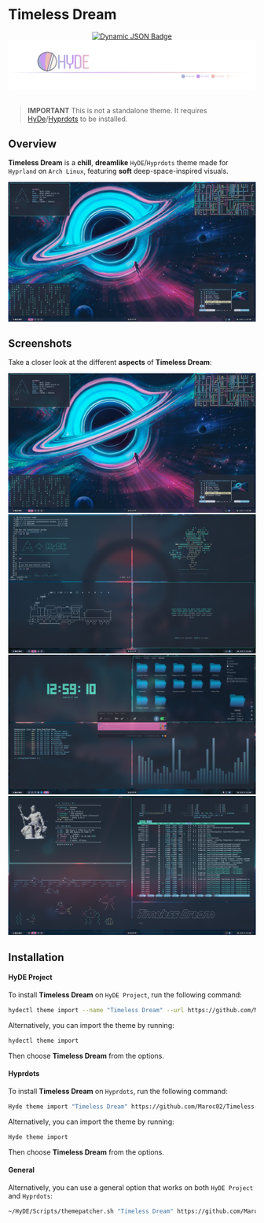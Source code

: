 # Timeless Dream

<div align="center">
    <a href="https://discord.gg/AYbJ9MJez7">
        <img alt="Dynamic JSON Badge" src="https://img.shields.io/badge/dynamic/json?url=https%3A%2F%2Fdiscordapp.com%2Fapi%2Finvites%2FmT5YqjaJFh%3Fwith_counts%3Dtrue&query=%24.approximate_member_count&suffix=%20members&style=for-the-badge&logo=discord&logoSize=auto&label=The%20HyDe%20Project&labelColor=ebbcba&color=c79bf0">    
    </a>
</div>
<div align="center"><img src="https://raw.githubusercontent.com/prasanthrangan/hyprdots/main/Source/assets/hyde_banner.png"><br><br></div>

> **IMPORTANT**
> This is not a standalone theme. It requires [HyDe](https://github.com/HyDE-Project/HyDE)/[Hyprdots](https://github.com/prasanthrangan/hyprdots) to be installed.

## Overview

**Timeless Dream** is a **chill**, **dreamlike** `HyDE`/`Hyprdots` theme made for `Hyprland` on `Arch Linux`, featuring **soft** deep-space-inspired visuals.

![theme overview](/Assets/overview.gif)

## Screenshots

Take a closer look at the different **aspects** of **Timeless Dream**:

![theme screenshot 1](/Assets/screenshot_1.png)
![theme screenshot 2](/Assets/screenshot_2.png)
![theme screenshot 3](/Assets/screenshot_3.png)
![theme screenshot 4](/Assets/screenshot_4.png)

## Installation

#### HyDE Project

To install **Timeless Dream** on `HyDE Project`, run the following command:
```sh
hydectl theme import --name "Timeless Dream" --url https://github.com/Maroc02/Timeless-Dream
```

Alternatively, you can import the theme by running:
```sh
hydectl theme import
```

Then choose **Timeless Dream** from the options.

#### Hyprdots

To install **Timeless Dream** on `Hyprdots`, run the following command:
```sh
Hyde theme import "Timeless Dream" https://github.com/Maroc02/Timeless-Dream
```

Alternatively, you can import the theme by running:
```sh
Hyde theme import
```

Then choose **Timeless Dream** from the options.

#### General

Alternatively, you can use a general option that works on both `HyDE Project` and `Hyprdots`:
```sh
~/HyDE/Scripts/themepatcher.sh "Timeless Dream" https://github.com/Maroc02/Timeless-Dream
```
